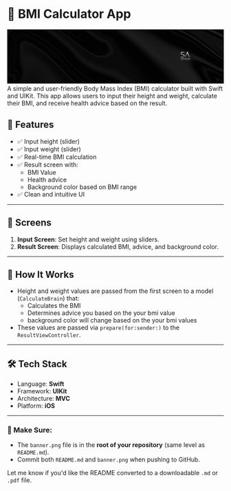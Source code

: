 # 💪 BMI Calculator App
![Banner](banner.png)
A simple and user-friendly Body Mass Index (BMI) calculator built with Swift and UIKit. This app allows users to input their height and weight, calculate their BMI, and receive health advice based on the result.

## 🚀 Features

- ✅ Input height (slider)
- ✅ Input weight (slider)
- ✅ Real-time BMI calculation
- ✅ Result screen with:
  - BMI Value
  - Health advice
  - Background color based on BMI range
- ✅ Clean and intuitive UI

---

## 📱 Screens

1. **Input Screen**: Set height and weight using sliders.
2. **Result Screen**: Displays calculated BMI, advice, and background color.

---

## 🧠 How It Works

- Height and weight values are passed from the first screen to a model (`CalculateBrain`) that:
  - Calculates the BMI
  - Determines advice  you based on the your bmi value
  - background color  will change based on the your bmi values
- These values are passed via `prepare(for:sender:)` to the `ResultViewController`.

---

## 🛠️ Tech Stack

- Language: **Swift**
- Framework: **UIKit**
- Architecture: **MVC**
- Platform: **iOS**

---

### 📌 Make Sure:
- The `banner.png` file is in the **root of your repository** (same level as `README.md`).
- Commit both `README.md` and `banner.png` when pushing to GitHub.

Let me know if you'd like the README converted to a downloadable `.md` or `.pdf` file.


